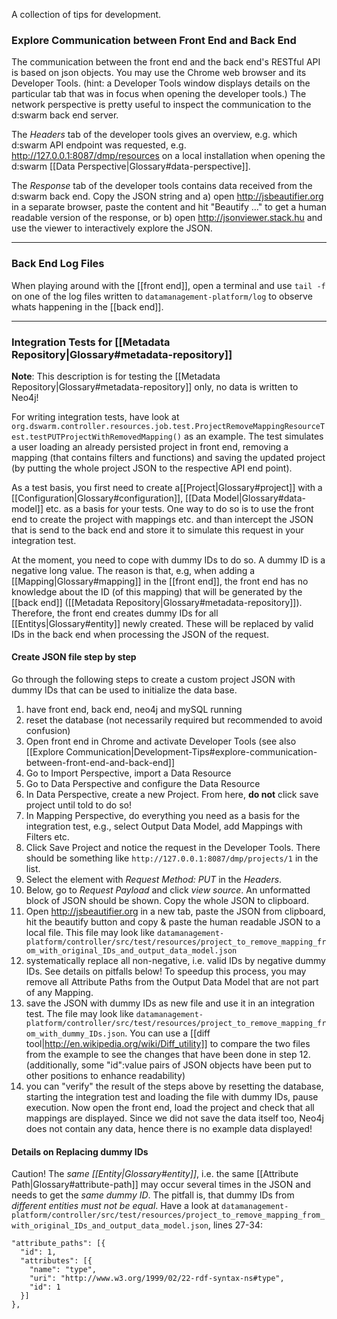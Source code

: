 A collection of tips for development.

### Explore Communication between Front End and Back End

The communication between the front end and the back end's RESTful API is based on json objects. You may use the Chrome web browser and its Developer Tools. (hint: a Developer Tools window displays details on the particular tab that was in focus when opening the developer tools.) The network perspective is pretty useful to inspect the communication to the d:swarm back end server. 

The _Headers_ tab of the developer tools gives an overview, e.g. which d:swarm API endpoint was requested, e.g. http://127.0.0.1:8087/dmp/resources on a local installation when opening the d:swarm [[Data Perspective|Glossary#data-perspective]].

The _Response_ tab of the developer tools contains data received from the d:swarm back end. Copy the JSON string and a) open http://jsbeautifier.org in a separate browser, paste the content and hit "Beautify ..." to get a human readable version of the response, or b) open http://jsonviewer.stack.hu and use the viewer to interactively explore the JSON.

***

### Back End Log Files 

When playing around with the [[front end]], open a terminal and use `tail -f` on one of the log files written to `datamanagement-platform/log` to observe whats happening in the [[back end]].

*** 

### Integration Tests for [[Metadata Repository|Glossary#metadata-repository]]

__Note__: This description is for testing the [[Metadata Repository|Glossary#metadata-repository]] only, no data is written to Neo4j!

For writing integration tests, have look at `org.dswarm.controller.resources.job.test.ProjectRemoveMappingResourceTest.testPUTProjectWithRemovedMapping()` as an example. The test simulates a user loading an already persisted project in front end, removing a mapping (that contains filters and functions) and saving the updated project (by putting the whole project JSON to the respective API end point). 

As a test basis, you first need to create a[[Project|Glossary#project]] with a [[Configuration|Glossary#configuration]], [[Data Model|Glossary#data-model]] etc. as a basis for your tests. One way to do so is to use the front end to create the project with mappings etc. and than intercept the JSON that is send to the back end and store it to simulate this request in your integration test. 

At the moment, you need to cope with dummy IDs to do so. A dummy ID is a negative long value.
The reason is that, e.g, when adding a [[Mapping|Glossary#mapping]] in the [[front end]], the front end has no knowledge about the ID (of this mapping) that will be generated by the [[back end]] ([[Metadata Repository|Glossary#metadata-repository]]). Therefore, the front end creates dummy IDs for all [[Entitys|Glossary#entity]] newly created. These will be replaced by valid IDs in the back end when processing the JSON of the request. 

#### Create JSON file step by step

Go through the following steps to create a custom project JSON with dummy IDs that can be used to initialize the data base.

1. have front end, back end, neo4j and mySQL running 
2. reset the database (not necessarily required but recommended to avoid confusion)
3. Open front end in Chrome and activate Developer Tools (see also [[Explore Communication|Development-Tips#explore-communication-between-front-end-and-back-end]]
4. Go to Import Perspective, import a Data Resource
5. Go to Data Perspective and configure the Data Resource
6. In Data Perspective, create a new Project. From here, __do not__ click save project until told to do so!
7. In Mapping Perspective, do everything you need as a basis for the integration test, e.g., select Output Data Model, add Mappings with Filters etc.
8. Click Save Project and notice the request in the Developer Tools. There should be something like `http://127.0.0.1:8087/dmp/projects/1` in the list. 
9. Select the element with _Request Method: PUT_ in the _Headers_. 
10. Below, go to _Request Payload_ and click _view source_. An unformatted block of JSON should be shown. Copy the whole JSON to clipboard.
11. Open http://jsbeautifier.org in a new tab, paste the JSON from clipboard, hit the beautify button and copy & paste the human readable JSON to a local file. This file may look like `datamanagement-platform/controller/src/test/resources/project_to_remove_mapping_from_with_original_IDs_and_output_data_model.json`
12. systematically replace all non-negative, i.e. valid IDs by negative dummy IDs. See details on pitfalls below! To speedup this process, you may remove all Attribute Paths from the Output Data Model that are not part of any Mapping.
13. save the JSON with dummy IDs as new file and use it in an integration test. The file may look like `datamanagement-platform/controller/src/test/resources/project_to_remove_mapping_from_with_dummy_IDs.json`. You can use a [[diff tool|http://en.wikipedia.org/wiki/Diff_utility]] to compare the two files from the example to see the changes that have been done in step 12. (additionally, some "id":value pairs of JSON objects have been put to other positions to enhance readability)
14. you can "verify" the result of the steps above by resetting the database, starting the integration test and loading the file with dummy IDs, pause execution. Now open the front end, load the project and check that all mappings are displayed. Since we did not save the data itself too, Neo4j does not contain any data, hence there is no example data displayed!

#### Details on Replacing dummy IDs

Caution! The _same [[Entity|Glossary#entity]]_, i.e. the same [[Attribute Path|Glossary#attribute-path]] may occur several times in the JSON and needs to get the _same dummy ID_. The pitfall is, that dummy IDs from _different entities must not be equal_. Have a look at `datamanagement-platform/controller/src/test/resources/project_to_remove_mapping_from_with_original_IDs_and_output_data_model.json`, lines 27-34:




    "attribute_paths": [{
      "id": 1,
      "attributes": [{
        "name": "type",
        "uri": "http://www.w3.org/1999/02/22-rdf-syntax-ns#type",
        "id": 1
      }]
    },